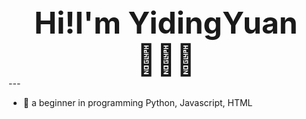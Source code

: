 <div align='center'><font size='150'><b>Hi!I'm YidingYuan🙋🏻‍♀️</b></font></div>
---

- 🌱 a beginner in programming Python, Javascript, HTML
